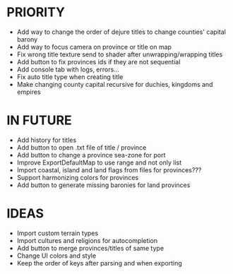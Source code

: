# PRIORITY
- Add way to change the order of dejure titles to change counties' capital barony
- Add way to focus camera on province or title on map
- Fix wrong title texture send to shader after unwrapping/wrapping titles
- Add button to fix provinces ids if they are not sequential
- Add console tab with logs, errors...
- Fix auto title type when creating title
- Make changing county capital recursive for duchies, kingdoms and empires

# IN FUTURE
- Add history for titles
- Add button to open .txt file of title / province
- Add button to change a province sea-zone for port
- Improve ExportDefaultMap to use range and not only list
- Import coastal, island and land flags from files for provinces???
- Support harmonizing colors for provinces
- Add button to generate missing baronies for land provinces

# IDEAS
- Import custom terrain types
- Import cultures and religions for autocompletion
- Add button to merge provinces/titles of same type
- Change UI colors and style
- Keep the order of keys after parsing and when exporting